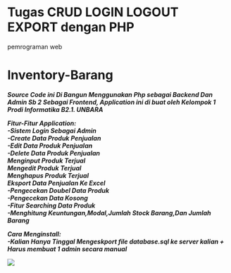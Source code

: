 # Tugas CRUD LOGIN LOGOUT EXPORT dengan PHP
 pemrograman web

# Inventory-Barang
<p><b><i>Source Code ini Di Bangun Menggunakan Php sebagai Backend Dan Admin Sb 2 Sebagai Frontend, Application ini di buat oleh Kelompok 1 Prodi Informatika B2.1. UNBARA</i></b><br></p>
<b><i>Fitur-Fitur Application:</i></b><br>
<b><i>-Sistem Login Sebagai Admin</i></b><br>
<b><i>-Create Data Produk Penjualan</i></b><br>
<b><i>-Edit Data Produk Penjualan</i></b><br>
<b><i>-Delete Data Produk Penjualan</i></b><br>
<b><i>Menginput Produk Terjual</i></b><br>
<b><i>Mengedit Produk Terjual</i></b><br>
<b><i>Menghapus Produk Terjual</i></b><br>
<b><i>Eksport Data Penjualan Ke Excel</i></b><br>
<b><i>-Pengecekan Doubel Data Produk</i></b><br>
<b><i>-Pengecekan Data Kosong</i></b><br>
<b><i>-Fitur Searching Data Produk</i></b><br>
<b><i>-Menghitung Keuntungan,Modal,Jumlah Stock Barang,Dan Jumlah Barang</i></b><br>


<b><i>Cara Menginstall:</i></b><br>
<b><i>-Kalian Hanya Tinggal Mengeskport file database.sql ke server kalian + Harus membuat 1 admin secara manual</i></b><br>

<img src="https://i.postimg.cc/hjWz5DMR/Admin-Dashboard.png">
